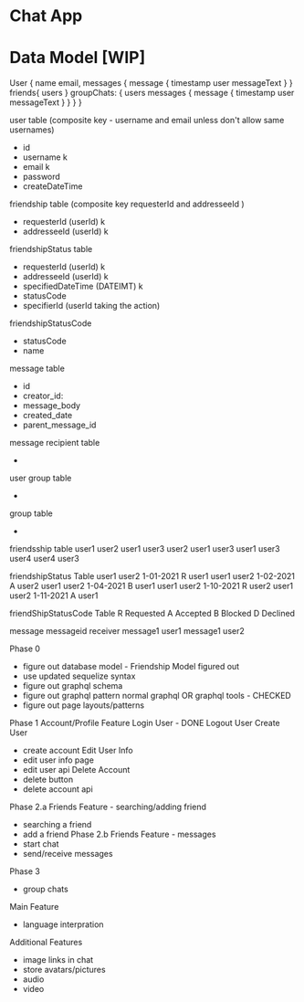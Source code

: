 # Chat App

# Data Model [WIP]
User {
    name
    email,
    messages {
            message {
                timestamp
                user
                messageText
            }
    }
    friends{
        users
    }
    groupChats: {
        users
        messages {
            message {
                timestamp
                user
                messageText
            }
        }
    }
}

user table (composite key - username and email unless don't allow same usernames)
- id
- username k
- email k
- password
- createDateTime

friendship table (composite key requesterId and addresseeId )
- requesterId (userId) k
- addresseeId (userId) k

friendshipStatus table
- requesterId (userId) k
- addresseeId (userId) k
- specifiedDateTime (DATEIMT) k
- statusCode
- specifierId (userId taking the action)

friendshipStatusCode
- statusCode
- name

message table
- id 
- creator_id:
- message_body
- created_date
- parent_message_id

message recipient table
- <UPDATE>

user group table
- <UPDATE>

group table
- <UPDATE>

friendsship table
user1 user2
user1 user3
user2 user1
user3 user1
user3 user4
user4 user3

friendshipStatus Table
user1 user2 1-01-2021 R user1
user1 user2 1-02-2021 A user2
user1 user2 1-04-2021 B user1
user1 user2 1-10-2021 R user2
user1 user2 1-11-2021 A user1

friendShipStatusCode Table
R Requested
A Accepted
B Blocked
D Declined

message
messageid receiver
message1 user1
message1 user2
                                     

Phase 0
- figure out database model - Friendship Model figured out
- use updated sequelize syntax
- figure out graphql schema
- figure out graphql pattern normal graphql OR graphql tools - CHECKED
- figure out page layouts/patterns

Phase 1 Account/Profile Feature
Login User - DONE
Logout User
Create User
- create account
Edit User Info
- edit user info page
- edit user api
Delete Account
- delete button
- delete account api

Phase 2.a Friends Feature - searching/adding friend
- searching a friend
- add a friend
Phase 2.b Friends Feature - messages
- start chat
- send/receive messages

Phase 3
- group chats

Main Feature
- language interpration

Additional Features
- image links in chat
- store avatars/pictures
- audio
- video
